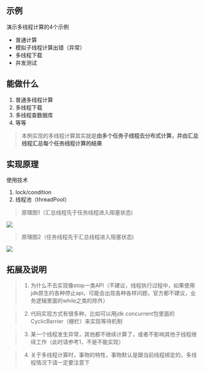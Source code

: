 ## 示例 ##
	
演示多线程计算的4个示例

- 普通计算	
- 模拟子线程计算出错（异常）
- 多线程下载
- 并发测试

## 能做什么 ##

1. 普通多线程计算
2. 多线程下载
3. 多线程查数据库
4. 等等
> 本例实现的多线程计算其实就是**由多个任务子线程去分布式计算，并由汇总线程汇总每个任务线程计算的结果**
	
## 实现原理 ##
使用技术  

1. lock/condition
2. 线程池（threadPool）


> 原理图1（汇总线程先于任务线程进入阻塞状态)

<img src="http://chuantu.biz/t5/26/1470802499x3738746547.png">

> 原理图2（任务线程先于汇总线程进入阻塞状态)

<img src="http://chuantu.biz/t5/26/1470802634x3738746547.png">

## 拓展及说明 ##
> 1. 为什么不去实现像stop一类API（不建议，线程执行过程中，如果使用jdk原生的各种停止api，可能会出现各种各样问题，官方都不建议，业务逻辑里面的while之类的除外）

> 2. 代码实现方式有很多种，比如可以用jdk concurrent包里面的CyclicBarrier（栅栏）来实现等待机制

> 3. 某一个线程发生异常，其他都不继续计算了，或者不影响其他子线程继续工作（此时请参考1，不是不能实现）

> 4. 关于多线程计算时，事物的特性，事物默认是跟当前线程绑定的，多线程情况下请一定要注意下



	